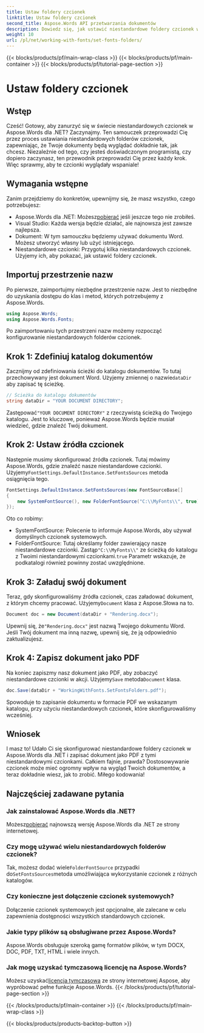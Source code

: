 ```yaml
---
title: Ustaw foldery czcionek
linktitle: Ustaw foldery czcionek
second_title: Aspose.Words API przetwarzania dokumentów
description: Dowiedz się, jak ustawić niestandardowe foldery czcionek w Aspose.Words dla .NET dzięki temu kompleksowemu przewodnikowi krok po kroku. Idealne dla programistów, którzy chcą ulepszyć czcionki dokumentów.
weight: 10
url: /pl/net/working-with-fonts/set-fonts-folders/
---
```


{{< blocks/products/pf/main-wrap-class >}}
{{< blocks/products/pf/main-container >}}
{{< blocks/products/pf/tutorial-page-section >}}

# Ustaw foldery czcionek

## Wstęp

Cześć! Gotowy, aby zanurzyć się w świecie niestandardowych czcionek w Aspose.Words dla .NET? Zaczynajmy. Ten samouczek przeprowadzi Cię przez proces ustawiania niestandardowych folderów czcionek, zapewniając, że Twoje dokumenty będą wyglądać dokładnie tak, jak chcesz. Niezależnie od tego, czy jesteś doświadczonym programistą, czy dopiero zaczynasz, ten przewodnik przeprowadzi Cię przez każdy krok. Więc sprawmy, aby te czcionki wyglądały wspaniale!

## Wymagania wstępne

Zanim przejdziemy do konkretów, upewnijmy się, że masz wszystko, czego potrzebujesz:

-  Aspose.Words dla .NET: Możesz[pobierać](https://releases.aspose.com/words/net/) jeśli jeszcze tego nie zrobiłeś.
- Visual Studio: Każda wersja będzie działać, ale najnowsza jest zawsze najlepsza.
- Dokument: W tym samouczku będziemy używać dokumentu Word. Możesz utworzyć własny lub użyć istniejącego.
- Niestandardowe czcionki: Przygotuj kilka niestandardowych czcionek. Użyjemy ich, aby pokazać, jak ustawić foldery czcionek.

## Importuj przestrzenie nazw

Po pierwsze, zaimportujmy niezbędne przestrzenie nazw. Jest to niezbędne do uzyskania dostępu do klas i metod, których potrzebujemy z Aspose.Words.

```csharp
using Aspose.Words;
using Aspose.Words.Fonts;
```

Po zaimportowaniu tych przestrzeni nazw możemy rozpocząć konfigurowanie niestandardowych folderów czcionek.

## Krok 1: Zdefiniuj katalog dokumentów

 Zacznijmy od zdefiniowania ścieżki do katalogu dokumentów. To tutaj przechowywany jest dokument Word. Użyjemy zmiennej o nazwie`dataDir` aby zapisać tę ścieżkę.

```csharp
// Ścieżka do katalogu dokumentów
string dataDir = "YOUR DOCUMENT DIRECTORY";
```

 Zastępować`"YOUR DOCUMENT DIRECTORY"` z rzeczywistą ścieżką do Twojego katalogu. Jest to kluczowe, ponieważ Aspose.Words będzie musiał wiedzieć, gdzie znaleźć Twój dokument.

## Krok 2: Ustaw źródła czcionek

 Następnie musimy skonfigurować źródła czcionek. Tutaj mówimy Aspose.Words, gdzie znaleźć nasze niestandardowe czcionki. Użyjemy`FontSettings.DefaultInstance.SetFontsSources` metoda osiągnięcia tego.

```csharp
FontSettings.DefaultInstance.SetFontsSources(new FontSourceBase[]
{
	new SystemFontSource(), new FolderFontSource("C:\\MyFonts\\", true)
});
```

Oto co robimy:

- SystemFontSource: Polecenie to informuje Aspose.Words, aby używał domyślnych czcionek systemowych.
-  FolderFontSource: Tutaj określamy folder zawierający nasze niestandardowe czcionki. Zastąp`"C:\\MyFonts\\"` ze ścieżką do katalogu z Twoimi niestandardowymi czcionkami.`true` Parametr wskazuje, że podkatalogi również powinny zostać uwzględnione.

## Krok 3: Załaduj swój dokument

Teraz, gdy skonfigurowaliśmy źródła czcionek, czas załadować dokument, z którym chcemy pracować. Użyjemy`Document` klasa z Aspose.Słowa na to.

```csharp
Document doc = new Document(dataDir + "Rendering.docx");
```

 Upewnij się, że`"Rendering.docx"` jest nazwą Twojego dokumentu Word. Jeśli Twój dokument ma inną nazwę, upewnij się, że ją odpowiednio zaktualizujesz.

## Krok 4: Zapisz dokument jako PDF

 Na koniec zapiszmy nasz dokument jako PDF, aby zobaczyć niestandardowe czcionki w akcji. Użyjemy`Save` metoda`Document` klasa.

```csharp
doc.Save(dataDir + "WorkingWithFonts.SetFontsFolders.pdf");
```

Spowoduje to zapisanie dokumentu w formacie PDF we wskazanym katalogu, przy użyciu niestandardowych czcionek, które skonfigurowaliśmy wcześniej.

## Wniosek

I masz to! Udało Ci się skonfigurować niestandardowe foldery czcionek w Aspose.Words dla .NET i zapisać dokument jako PDF z tymi niestandardowymi czcionkami. Całkiem fajnie, prawda? Dostosowywanie czcionek może mieć ogromny wpływ na wygląd Twoich dokumentów, a teraz dokładnie wiesz, jak to zrobić. Miłego kodowania!

## Najczęściej zadawane pytania

### Jak zainstalować Aspose.Words dla .NET?

 Możesz[pobierać](https://releases.aspose.com/words/net/) najnowszą wersję Aspose.Words dla .NET ze strony internetowej.

### Czy mogę używać wielu niestandardowych folderów czcionek?

 Tak, możesz dodać wiele`FolderFontSource` przypadki do`SetFontsSources`metoda umożliwiająca wykorzystanie czcionek z różnych katalogów.

### Czy konieczne jest dołączenie czcionek systemowych?

Dołączenie czcionek systemowych jest opcjonalne, ale zalecane w celu zapewnienia dostępności wszystkich standardowych czcionek.

### Jakie typy plików są obsługiwane przez Aspose.Words?

Aspose.Words obsługuje szeroką gamę formatów plików, w tym DOCX, DOC, PDF, TXT, HTML i wiele innych.

### Jak mogę uzyskać tymczasową licencję na Aspose.Words?

 Możesz uzyskać[licencja tymczasowa](https://purchase.aspose.com/temporary-license/) ze strony internetowej Aspose, aby wypróbować pełne funkcje Aspose.Words.
{{< /blocks/products/pf/tutorial-page-section >}}

{{< /blocks/products/pf/main-container >}}
{{< /blocks/products/pf/main-wrap-class >}}

{{< blocks/products/products-backtop-button >}}
